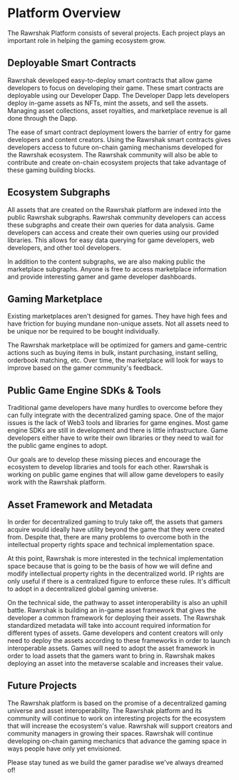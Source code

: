 # Platform Overview

The Rawrshak Platform consists of several projects. Each project plays an important role in helping the gaming ecosystem grow.

## Deployable Smart Contracts

Rawrshak developed easy-to-deploy smart contracts that allow game developers to focus on developing their game. These smart contracts are deployable using our Developer Dapp. The Developer Dapp lets developers deploy in-game assets as NFTs, mint the assets, and sell the assets. Managing asset collections, asset royalties, and marketplace revenue is all done through the Dapp.&#x20;

The ease of smart contract deployment lowers the barrier of entry for game developers and content creators. Using the Rawrshak smart contracts gives developers access to future on-chain gaming mechanisms developed for the Rawrshak ecosystem. The Rawrshak community will also be able to contribute and create on-chain ecosystem projects that take advantage of these gaming building blocks.

## Ecosystem Subgraphs

All assets that are created on the Rawrshak platform are indexed into the public Rawrshak subgraphs. Rawrshak community developers can access these subgraphs and create their own queries for data analysis. Game developers can access and create their own queries using our provided libraries. This allows for easy data querying for game developers, web developers, and other tool developers.

In addition to the content subgraphs, we are also making public the marketplace subgraphs. Anyone is free to access marketplace information and provide interesting gamer and game developer dashboards.

## Gaming Marketplace

Existing marketplaces aren't designed for games. They have high fees and have friction for buying mundane non-unique assets. Not all assets need to be unique nor be required to be bought individually.&#x20;

The Rawrshak marketplace will be optimized for gamers and game-centric actions such as buying items in bulk, instant purchasing, instant selling, orderbook matching, etc. Over time, the marketplace will look for ways to improve based on the gamer community's feedback.

## Public Game Engine SDKs & Tools

Traditional game developers have many hurdles to overcome before they can fully integrate with the decentralized gaming space. One of the major issues is the lack of Web3 tools and libraries for game engines. Most game engine SDKs are still in development and there is little infrastructure. Game developers either have to write their own libraries or they need to wait for the public game engines to adopt.&#x20;

Our goals are to develop these missing pieces and encourage the ecosystem to develop libraries and tools for each other. Rawrshak is working on public game engines that will allow game developers to easily work with the Rawrshak platform.

## Asset Framework and Metadata

In order for decentralized gaming to truly take off, the assets that gamers acquire would ideally have utility beyond the game that they were created from. Despite that, there are many problems to overcome both in the intellectual property rights space and technical implementation space.&#x20;

At this point, Rawrshak is more interested in the technical implementation space because that is going to be the basis of how we will define and modify intellectual property rights in the decentralized world. IP rights are only useful if there is a centralized figure to enforce these rules. It's difficult to adopt in a decentralized global gaming universe.

On the technical side, the pathway to asset interoperability is also an uphill battle. Rawrshak is building an in-game asset framework that gives the developer a common framework for deploying their assets. The Rawrshak standardized metadata will take into account required information for different types of assets. Game developers and content creators will only need to deploy the assets according to these frameworks in order to launch interoperable assets. Games will need to adopt the asset framework in order to load assets that the gamers want to bring in. Rawrshak makes deploying an asset into the metaverse scalable and increases their value.

## Future Projects

The Rawrshak platform is based on the promise of a decentralized gaming universe and asset interoperability. The Rawrshak platform and its community will continue to work on interesting projects for the ecosystem that will increase the ecosystem's value. Rawrshak will support creators and community managers in growing their spaces. Rawrshak will continue developing on-chain gaming mechanics that advance the gaming space in ways people have only yet envisioned.&#x20;

Please stay tuned as we build the gamer paradise we've always dreamed of!
